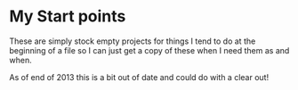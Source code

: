 # My Start points

These are simply stock empty projects for things I tend to do at the beginning of a file
so I can just get a copy of these when I need them as and when.

As of end of 2013 this is a bit out of date and could do with a clear out!
